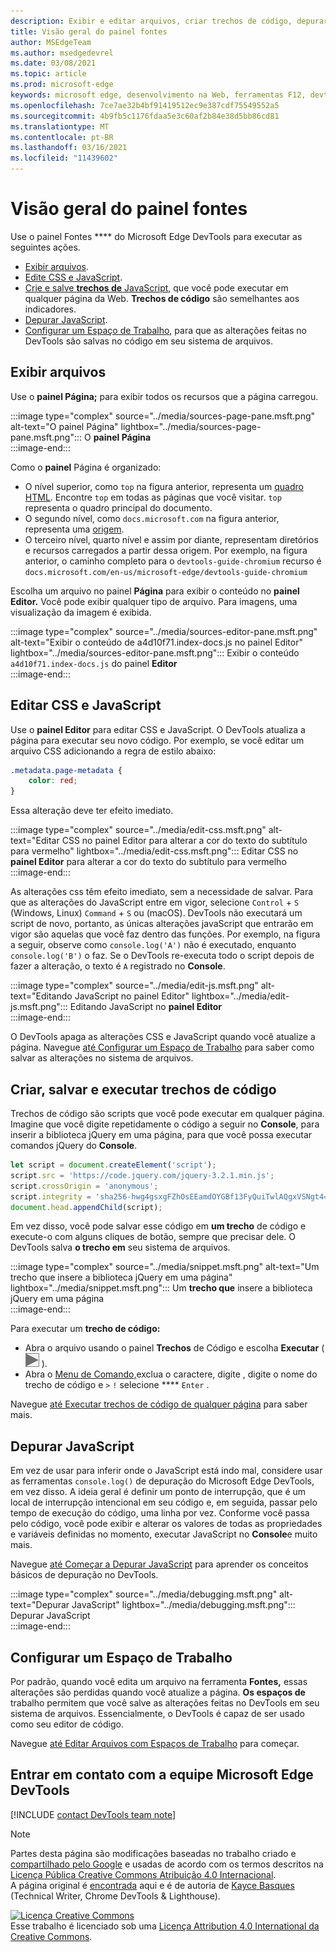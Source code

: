 ```yaml
---
description: Exibir e editar arquivos, criar trechos de código, depurar JavaScript e configurar Espaços de Trabalho no painel Fontes do Microsoft Edge DevTools.
title: Visão geral do painel fontes
author: MSEdgeTeam
ms.author: msedgedevrel
ms.date: 03/08/2021
ms.topic: article
ms.prod: microsoft-edge
keywords: microsoft edge, desenvolvimento na Web, ferramentas F12, devtools
ms.openlocfilehash: 7ce7ae32b4bf91419512ec9e387cdf75549552a5
ms.sourcegitcommit: 4b9fb5c1176fdaa5e3c60af2b84e38d5bb86cd81
ms.translationtype: MT
ms.contentlocale: pt-BR
ms.lasthandoff: 03/16/2021
ms.locfileid: "11439602"
---
```

<!-- Copyright Kayce Basques 

   Licensed under the Apache License, Version 2.0 (the "License");
   you may not use this file except in compliance with the License.
   You may obtain a copy of the License at

       https://www.apache.org/licenses/LICENSE-2.0

   Unless required by applicable law or agreed to in writing, software
   distributed under the License is distributed on an "AS IS" BASIS,
   WITHOUT WARRANTIES OR CONDITIONS OF ANY KIND, either express or implied.
   See the License for the specific language governing permissions and
   limitations under the License.  -->

# <a name="sources-panel-overview"></a>Visão geral do painel fontes  

Use o painel Fontes **** do Microsoft Edge DevTools para executar as seguintes ações.  

*   [Exibir arquivos](#display-files).  
*   [Edite CSS e JavaScript](#edit-css-and-javascript).  
*   [Crie e salve **trechos de** JavaScript](#create-save-and-run-snippets), que você pode executar em qualquer página da Web.  **Trechos de código** são semelhantes aos indicadores.  
*   [Depurar JavaScript](#debug-javascript).  
*   [Configurar um Espaço de Trabalho](#set-up-a-workspace), para que as alterações feitas no DevTools são salvas no código em seu sistema de arquivos.  
    
## <a name="display-files"></a>Exibir arquivos  

Use o **painel Página;** para exibir todos os recursos que a página carregou.

:::image type="complex" source="../media/sources-page-pane.msft.png" alt-text="O painel Página" lightbox="../media/sources-page-pane.msft.png":::
   O **painel Página**  
:::image-end:::  

Como o **painel** Página é organizado:  
*   O nível superior, como `top` na figura anterior, representa um [quadro HTML][W3CHtml4Frames].  Encontre `top` em todas as páginas que você visitar.  `top` representa o quadro principal do documento.  
*   O segundo nível, como `docs.microsoft.com` na figura anterior, representa uma [origem][HtmlstandardOrigin].  
*   O terceiro nível, quarto nível e assim por diante, representam diretórios e recursos carregados a partir dessa origem.  Por exemplo, na figura anterior, o caminho completo para o `devtools-guide-chromium` recurso é `docs.microsoft.com/en-us/microsoft-edge/devtools-guide-chromium`  
    
Escolha um arquivo no painel **Página** para exibir o conteúdo no **painel Editor.**  Você pode exibir qualquer tipo de arquivo.  Para imagens, uma visualização da imagem é exibida.  

:::image type="complex" source="../media/sources-editor-pane.msft.png" alt-text="Exibir o conteúdo de a4d10f71.index-docs.js no painel Editor" lightbox="../media/sources-editor-pane.msft.png":::
   Exibir o conteúdo `a4d10f71.index-docs.js` do painel **Editor**  
:::image-end:::  

## <a name="edit-css-and-javascript"></a>Editar CSS e JavaScript  

Use o **painel Editor** para editar CSS e JavaScript.  O DevTools atualiza a página para executar seu novo código.  Por exemplo, se você editar um arquivo CSS adicionando a regra de estilo abaixo:

```css
.metadata.page-metadata {
    color: red;
}
```

Essa alteração deve ter efeito imediato.

:::image type="complex" source="../media/edit-css.msft.png" alt-text="Editar CSS no painel Editor para alterar a cor do texto do subtítulo para vermelho" lightbox="../media/edit-css.msft.png":::
   Editar CSS no **painel Editor** para alterar a cor do texto do subtítulo para vermelho  
:::image-end:::  

As alterações css têm efeito imediato, sem a necessidade de salvar.  Para que as alterações do JavaScript entre em vigor, selecione `Control` + `S` \(Windows, Linux\) `Command` + `S` ou \(macOS\).  DevTools não executará um script de novo, portanto, as únicas alterações javaScript que entrarão em vigor são aquelas que você faz dentro das funções.  Por exemplo, na figura a seguir, observe como `console.log('A')` não é executado, enquanto `console.log('B')` o faz.  Se o DevTools re-executa todo o script depois de fazer a alteração, o texto é `A` registrado no **Console**.  

:::image type="complex" source="../media/edit-js.msft.png" alt-text="Editando JavaScript no painel Editor" lightbox="../media/edit-js.msft.png":::
   Editando JavaScript no **painel Editor**  
:::image-end:::  

O DevTools apaga as alterações CSS e JavaScript quando você atualize a página.  Navegue [até Configurar um Espaço de Trabalho](#set-up-a-workspace) para saber como salvar as alterações no sistema de arquivos.  

## <a name="create-save-and-run-snippets"></a>Criar, salvar e executar trechos de código  

Trechos de código são scripts que você pode executar em qualquer página.  Imagine que você digite repetidamente o código a seguir no **Console**, para inserir a biblioteca jQuery em uma página, para que você possa executar comandos jQuery do **Console**.  

```javascript
let script = document.createElement('script');
script.src = 'https://code.jquery.com/jquery-3.2.1.min.js';
script.crossOrigin = 'anonymous';
script.integrity = 'sha256-hwg4gsxgFZhOsEEamdOYGBf13FyQuiTwlAQgxVSNgt4=';
document.head.appendChild(script);
```  

Em vez disso, você pode salvar esse código em **um trecho** de código e execute-o com alguns cliques de botão, sempre que precisar dele.  O DevTools salva **o trecho em** seu sistema de arquivos.  

:::image type="complex" source="../media/snippet.msft.png" alt-text="Um trecho que insere a biblioteca jQuery em uma página" lightbox="../media/snippet.msft.png":::
   Um **trecho que** insere a biblioteca jQuery em uma página  
:::image-end:::  

Para executar um **trecho de código:**

*   Abra o arquivo usando o painel **Trechos** de Código e escolha **Executar** \( ![ O botão Executar ](../media/run-snippet-icon.msft.png) \).  
*   Abra o [Menu de Comando,][DevtoolsGuideChromiumCommandMenuIndex]exclua o caractere, digite , digite o nome do trecho de código e `>` `!` selecione **** `Enter` .  
    
Navegue [até Executar trechos de código de qualquer página][DevtoolsGuideChromiumJavascriptSnippets] para saber mais.

## <a name="debug-javascript"></a>Depurar JavaScript  

Em vez de usar para inferir onde o JavaScript está indo mal, considere usar as ferramentas `console.log()` de depuração do Microsoft Edge DevTools, em vez disso.  A ideia geral é definir um ponto de interrupção, que é um local de interrupção intencional em seu código e, em seguida, passar pelo tempo de execução do código, uma linha por vez.  Conforme você passa pelo código, você pode exibir e alterar os valores de todas as propriedades e variáveis definidas no momento, executar JavaScript no **Console**e muito mais.

Navegue [até Começar a Depurar JavaScript][DevtoolsGuideChromiumJavascriptIndex] para aprender os conceitos básicos de depuração no DevTools.

:::image type="complex" source="../media/debugging.msft.png" alt-text="Depurar JavaScript" lightbox="../media/debugging.msft.png":::
   Depurar JavaScript  
:::image-end:::  

## <a name="set-up-a-workspace"></a>Configurar um Espaço de Trabalho  

Por padrão, quando você edita um arquivo na ferramenta **Fontes,** essas alterações são perdidas quando você atualize a página.  **Os espaços de** trabalho permitem que você salve as alterações feitas no DevTools em seu sistema de arquivos.  Essencialmente, o DevTools é capaz de ser usado como seu editor de código.

Navegue [até Editar Arquivos com Espaços de Trabalho][DevtoolsGuideChromiumWorkspacesIndex] para começar.

## <a name="getting-in-touch-with-the-microsoft-edge-devtools-team"></a>Entrar em contato com a equipe Microsoft Edge DevTools  

[!INCLUDE [contact DevTools team note](../includes/contact-devtools-team-note.md)]  

<!-- links -->  

[DevtoolsGuideChromiumCommandMenuIndex]: ../command-menu/index.md "Execute comandos com o menu de comando Microsoft Edge DevTools | Microsoft Docs"  
[DevtoolsGuideChromiumJavascriptIndex]: ../javascript/index.md "Começar a depurar JavaScript no Microsoft Edge DevTools | Microsoft Docs"  
[DevtoolsGuideChromiumJavascriptSnippets]: ../javascript/snippets.md "Execute trechos de código do JavaScript em qualquer página com o Microsoft Edge DevTools | Microsoft Docs"  
[DevtoolsGuideChromiumWorkspacesIndex]: ../workspaces/index.md "Editar arquivos com espaços de trabalho | Microsoft Docs"  

[HtmlstandardOrigin]: https://html.spec.whatwg.org/multipage/origin.html#origin "Origem | HTML Standard"  

[W3CHtml4Frames]: https://w3.org/TR/html401/present/frames.html "Quadros | W3C"  

> [!NOTE]
> Partes desta página são modificações baseadas no trabalho criado e [compartilhado pelo Google][GoogleSitePolicies] e usadas de acordo com os termos descritos na [Licença Pública Creative Commons Atribuição 4.0 Internacional][CCA4IL].  
> A página original é [encontrada](https://developers.google.com/web/tools/chrome-devtools/sources) aqui e é de autoria de [Kayce Basques][KayceBasques] \(Technical Writer, Chrome DevTools \& Lighthouse\).  

[![Licença Creative Commons][CCby4Image]][CCA4IL]  
Esse trabalho é licenciado sob uma [Licença Attribution 4.0 International da Creative Commons][CCA4IL].  

[CCA4IL]: https://creativecommons.org/licenses/by/4.0  
[CCby4Image]: https://i.creativecommons.org/l/by/4.0/88x31.png  
[GoogleSitePolicies]: https://developers.google.com/terms/site-policies  
[KayceBasques]: https://developers.google.com/web/resources/contributors/kaycebasques  
